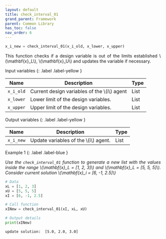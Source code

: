 ```yaml
---
layout: default
title: check_interval_01
grand_parent: Framework
parent: Common Library
has_toc: false
nav_order: 6
---
```


<!--Don't delete ths script-->
<script src = "https://polyfill.io/v3/polyfill.min.js?features=es6"></script>
<script id = "MathJax-script" async src="https://cdn.jsdelivr.net/npm/mathjax@3/es5/tex-mml-chtml.js"></script>
<!--Don't delete ths script-->

```python
x_i_new = check_interval_01(x_i_old, x_lower, x_upper)
```

<p align = "justify">
    This function checks if a design variable is out of the limits established \(\mathbf{x}_L\), \(\mathbf{x}_U\) and updates the variable if necessary.
</p>

Input variables
{: .label .label-yellow }

<table style = "width:100%">
    <thead>
      <tr>
        <th>Name</th>
        <th>Description</th>
        <th>Type</th>
      </tr>
    </thead>
    <tr>
        <td><code>x_i_old</code></td>
        <td>Current design variables of the \(i\) agent</td>
        <td>List</td>
    </tr>
    <tr>
        <td><code>x_lower</code></td>
        <td>Lower limit of the design variables.</td>
        <td>List</td>
    </tr>
    <tr>
        <td><code>x_upper</code></td>
        <td>Upper limit of the design variables.</td>
        <td>List</td>
    </tr>
</table>

Output variables
{: .label .label-yellow }

<table style = "width:100%">
    <thead>
      <tr>
        <th>Name</th>
        <th>Description</th>
        <th>Type</th>
      </tr>
    </thead>
    <tr>
        <td><code>x_i_new</code></td>
        <td>Update variables of the \(i\) agent.</td>
        <td>List</td>
    </tr>
</table>

Example 1
{: .label .label-blue }

<p align = "justify">
    <i>
        Use the <code>check_interval_01</code> function to generate a new list with the values inside the range \(\mathbf{x}_L = [1, 2, 3]\) and \(\mathbf{x}_L = [5, 5, 5]\). Consider current solution \(\mathbf{x}_i = [6, -1, 2.5]\)
    </i>
</p>

```python
# Data
xL = [1, 2, 3]
xU = [5, 5, 5]
xI = [6, -1, 2.5]

# Call function
xINew = check_interval_01(xI, xL, xU)

# Output details
print(xINew)
```

```bash
update solution:  [5.0, 2.0, 3.0]
```
